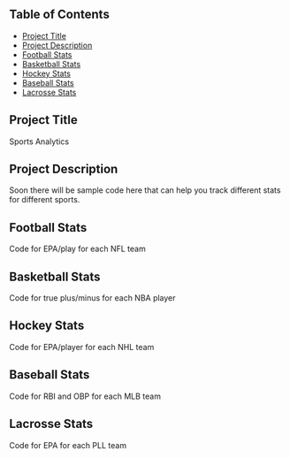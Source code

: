 ## **Table of Contents**

- [Project Title](#Project-Title)
- [Project Description](#Project-Description)
- [Football Stats](#Football-Stats)
- [Basketball Stats](#Basketball-Stats)
- [Hockey Stats](#Hockey-Stats)
- [Baseball Stats](#Baseball-Stats)
- [Lacrosse Stats](#Lacrosse-Stats)

## **Project Title**
Sports Analytics

## **Project Description**
Soon there will be sample code here that can help you track different stats for different sports.

## **Football Stats**
Code for EPA/play for each NFL team

## **Basketball Stats**
Code for true plus/minus for each NBA player

## **Hockey Stats**
Code for EPA/player for each NHL team

## **Baseball Stats**
Code for RBI and OBP for each MLB team

## **Lacrosse Stats**
Code for EPA for each PLL team 
